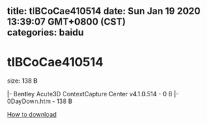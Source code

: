
title: tlBCoCae410514
date: Sun Jan 19 2020 13:39:07 GMT+0800 (CST)    
categories: baidu
---

# tlBCoCae410514
size: 138 B
 
 
|- Bentley Acute3D ContextCapture Center v4.1.0.514 - 0 B
|- 0DayDown.htm - 138 B

[How to download](https://bpcam.bemobtrk.com/go/2ceec3aa-1ca2-46d6-b9ff-aaa5c184517c?jno=4470)